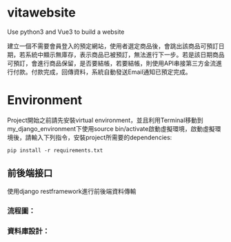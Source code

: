 # vitawebsite
Use python3 and Vue3 to build a website

建立一個不需要會員登入的預定網站，使用者選定商品後，會跳出該商品可預訂日期，若系統中顯示無庫存，表示商品已被預訂，無法進行下一步。若是該日期商品可預訂，會進行商品保留，是否要結帳，若要結帳，則使用API串接第三方金流進行付款。付款完成，回傳資料，系統自動發送Email通知已預定完成。

# Environment
Project開始之前請先安裝virtual environment，並且利用Terminal移動到my_django_environment下使用source bin/activate啟動虛擬環境，啟動虛擬環境後，請輸入下列指令，安裝project所需要的dependencies:

```text
pip install -r requirements.txt
```


## 前後端接口
使用django restframework進行前後端資料傳輸


###  流程圖：


### 資料庫設計：



